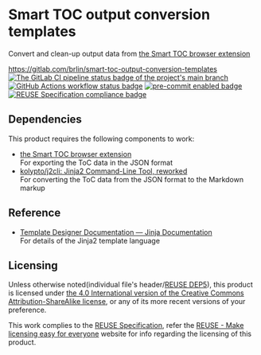 # Smart TOC output conversion templates

Convert and clean-up output data from [the Smart TOC browser extension](https://github.com/FallenMax/smart-toc)

<https://gitlab.com/brlin/smart-toc-output-conversion-templates>  
[![The GitLab CI pipeline status badge of the project's `main` branch](https://gitlab.com/brlin/smart-toc-output-conversion-templates/badges/main/pipeline.svg?ignore_skipped=true "Click here to check out the comprehensive status of the GitLab CI pipelines")](https://gitlab.com/brlin/smart-toc-output-conversion-templates/-/pipelines) [![GitHub Actions workflow status badge](https://github.com/brlin-tw/smart-toc-output-conversion-templates/actions/workflows/check-potential-problems.yml/badge.svg "GitHub Actions workflow status")](https://github.com/brlin-tw/smart-toc-output-conversion-templates/actions/workflows/check-potential-problems.yml) [![pre-commit enabled badge](https://img.shields.io/badge/pre--commit-enabled-brightgreen?logo=pre-commit&logoColor=white "This project uses pre-commit to check potential problems")](https://pre-commit.com/) [![REUSE Specification compliance badge](https://api.reuse.software/badge/gitlab.com/brlin/smart-toc-output-conversion-templates "This project complies to the REUSE specification to decrease software licensing costs")](https://api.reuse.software/info/gitlab.com/brlin/smart-toc-output-conversion-templates)

## Dependencies

This product requires the following components to work:

* [the Smart TOC browser extension](https://github.com/FallenMax/smart-toc)  
  For exporting the ToC data in the JSON format
* [kolypto/j2cli: Jinja2 Command-Line Tool, reworked](https://github.com/kolypto/j2cli)  
  For converting the ToC data from the JSON format to the Markdown markup

## Reference

* [Template Designer Documentation — Jinja Documentation](https://jinja.palletsprojects.com/en/latest/templates/)  
  For details of the Jinja2 template language

## Licensing

Unless otherwise noted(individual file's header/[REUSE DEP5](.reuse/dep5)), this product is licensed under [the 4.0 International version of the Creative Commons Attribution-ShareAlike license](https://creativecommons.org/licenses/by-sa/4.0/), or any of its more recent versions of your preference.

This work complies to the [REUSE Specification](https://reuse.software/spec/), refer the [REUSE - Make licensing easy for everyone](https://reuse.software/) website for info regarding the licensing of this product.
